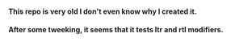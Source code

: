 #### This repo is very old I don't even know why I created it.

#### After some tweeking, it seems that it tests ltr and rtl modifiers. 

